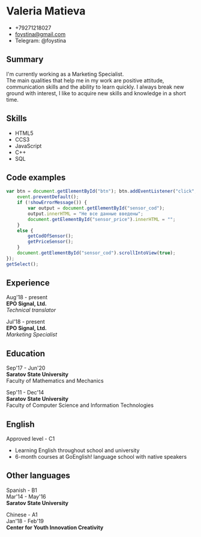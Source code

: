 # Valeria Matieva
- +79271218027  
- foystina@gmail.com  
- Telegram: @foystina

## Summary
I'm currently working as a Marketing Specialist.  
The main qualities that help me in my work are positive attitude, communication skills and the ability to learn quickly. I always break new ground with interest, I like to acquire new skills and knowledge in a short time. 

## Skills
- HTML5
- CCS3
- JavaScript
- C++
- SQL

## Code examples
``` JavaScript
var btn = document.getElementById("btn"); btn.addEventListener("click", function (event) {
    event.preventDefault();
    if (!showErrorMessage()) {
        var output = document.getElementById("sensor_cod");
        output.innerHTML = "Не все данные введены";
        document.getElementById("sensor_price").innerHTML = "";
    }
    else {
        getCodOfSensor();
        getPriceSensor();
    }
    document.getElementById("sensor_cod").scrollIntoView(true);
});
getSelect();
```

## Experience

Aug'18 - present  
**EPO Signal, Ltd.**  
*Technical translator*

Jul'18 - present  
**EPO Signal, Ltd.**  
*Marketing Specialist*


## Education

Sep'17 - Jun'20  
**Saratov State University**             
Faculty of Mathematics and Mechanics

Sep'11 - Dec'14  
**Saratov State University**  
Faculty of Computer Science and Information Technologies

## English
Approved level - C1  
- Learning English throughout school and university
- 6-month courses at GoEnglish! language school with native speakers

## Other languages
Spanish - B1  
Mar'14 - May'16  
**Saratov State University** 

Chinese - A1  
Jan'18 - Feb'19  
**Center for Youth Innovation Creativity**
